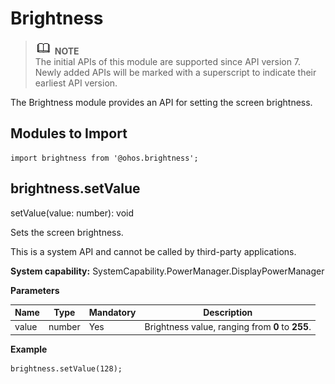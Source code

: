 # Brightness

> ![icon-note.gif](public_sys-resources/icon-note.gif) **NOTE**<br/>
> The initial APIs of this module are supported since API version 7. Newly added APIs will be marked with a superscript to indicate their earliest API version.

The Brightness module provides an API for setting the screen brightness.


## Modules to Import

```
import brightness from '@ohos.brightness';
```

## brightness.setValue

setValue(value: number): void

Sets the screen brightness.

This is a system API and cannot be called by third-party applications.

**System capability:** SystemCapability.PowerManager.DisplayPowerManager

**Parameters**

| Name  | Type    | Mandatory  | Description         |
| ----- | ------ | ---- | ----------- |
| value | number | Yes   | Brightness value, ranging from **0** to **255**.|

**Example**

```
brightness.setValue(128);
```
